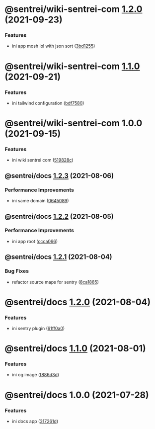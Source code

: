 # @sentrei/wiki-sentrei-com [1.2.0](https://github.com/sentrei/sentrei/compare/@sentrei/wiki-sentrei-com@1.1.0...@sentrei/wiki-sentrei-com@1.2.0) (2021-09-23)

### Features

- ini app mosh lol with json sort ([3bd1255](https://github.com/sentrei/sentrei/commit/3bd12550f6f1a2be250c0497c665e79e9d1ecd88))

# @sentrei/wiki-sentrei-com [1.1.0](https://github.com/sentrei/sentrei/compare/@sentrei/wiki-sentrei-com@1.0.0...@sentrei/wiki-sentrei-com@1.1.0) (2021-09-21)

### Features

- ini tailwind configuration ([bdf7580](https://github.com/sentrei/sentrei/commit/bdf758072d798b3336c2bbd9f49cdc9933dfc30b))

# @sentrei/wiki-sentrei-com 1.0.0 (2021-09-15)

### Features

- ini wiki sentrei com ([519828c](https://github.com/sentrei/sentrei/commit/519828c2fa11a501df329b8f4d90ee8e27f7fb45))

## @sentrei/docs [1.2.3](https://github.com/sentrei/sentrei/compare/@sentrei/docs@1.2.2...@sentrei/docs@1.2.3) (2021-08-06)

### Performance Improvements

- ini same domain ([0645089](https://github.com/sentrei/sentrei/commit/06450895da760584427f5f4787ad187d16501e22))

## @sentrei/docs [1.2.2](https://github.com/sentrei/sentrei/compare/@sentrei/docs@1.2.1...@sentrei/docs@1.2.2) (2021-08-05)

### Performance Improvements

- ini app root ([ccca066](https://github.com/sentrei/sentrei/commit/ccca066697d18b59fc6798e4cef73f9a74733053))

## @sentrei/docs [1.2.1](https://github.com/sentrei/sentrei/compare/@sentrei/docs@1.2.0...@sentrei/docs@1.2.1) (2021-08-04)

### Bug Fixes

- refactor source maps for sentry ([8ca1885](https://github.com/sentrei/sentrei/commit/8ca188538d6cf32348606bd839961bf16c01e898))

# @sentrei/docs [1.2.0](https://github.com/sentrei/sentrei/compare/@sentrei/docs@1.1.0...@sentrei/docs@1.2.0) (2021-08-04)

### Features

- ini sentry plugin ([61ff0a0](https://github.com/sentrei/sentrei/commit/61ff0a09b11ffb4d84949d0137382cf747f631b8))

# @sentrei/docs [1.1.0](https://github.com/sentrei/sentrei/compare/@sentrei/docs@1.0.0...@sentrei/docs@1.1.0) (2021-08-01)

### Features

- ini og image ([f886d3d](https://github.com/sentrei/sentrei/commit/f886d3d5d020966d49476638f17e7198aa18b114))

# @sentrei/docs 1.0.0 (2021-07-28)

### Features

- ini docs app ([317261d](https://github.com/sentrei/sentrei/commit/317261dc9a93696000c501363f5329f84b6e9d7a))
